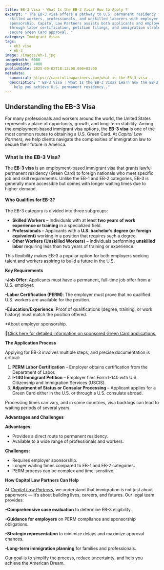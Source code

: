 ```yaml
---
title: EB-3 Visa - What Is the EB-3 Visa? How to Apply ?
excerpt: " The EB-3 visa offers a pathway to U.S. permanent residency for
  skilled workers, professionals, and unskilled laborers with employer
  sponsorship. Capitol Law Partners assists both applicants and employers
  through labor certification, petition filings, and immigration strategy to
  secure Green Card approval. "
category: Immigrant Visas
tags:
  - eb3 visa
  - eb-3
image: /images/eb-1.jpg
imageWidth: 6000
imageHeight: 4000
publishDate: 2025-09-02T18:13:00.000+03:00
metadata:
  canonical: https://capitollawpartners.com/what-is-the-EB-3-visa
  description: " EB-3 Visa | What Is the EB-3 Visa? Learn how the EB-3 visa can
    help you achieve U.S. permanent residency.."
---
```

## **Understanding the EB-3 Visa**

For many professionals and workers around the world, the United States represents a place of opportunity, growth, and long-term stability. Among the employment-based immigrant visa options, the **EB-3 visa** is one of the most common routes to obtaining a U.S. Green Card. At *Capitol Law Partners*, we help clients navigate the complexities of immigration law to secure their future in America. 

### **What Is the EB-3 Visa?** 

The **EB-3 visa** is an employment-based immigrant visa that grants lawful permanent residency (Green Card) to foreign nationals who meet specific job and skill requirements. Unlike the EB-1 and EB-2 categories, EB-3 is generally more accessible but comes with longer waiting times due to higher demand. 

#### **Who Qualifies for EB-3?** 

The EB-3 category is divided into three subgroups: 

* **Skilled Workers** – Individuals with at least **two years of work experience or training** in a specialized field. 
* **Professionals** – Applicants with a **U.S. bachelor’s degree (or foreign equivalent)** working in a position that requires such a degree. 
* **Other Workers (Unskilled Workers)** – Individuals performing **unskilled labor** requiring less than two years of training or experience. 

This flexibility makes EB-3 a popular option for both employers seeking talent and workers aspiring to build a future in the U.S. 

**Key Requirements** 

**\-Job Offer**: Applicants must have a permanent, full-time job offer from a U.S. employer. 

**\-Labor Certification (PERM)**: The employer must prove that no qualified U.S. workers are available for the position. 

**\-Education/Experience**: Proof of qualifications (degree, training, or work history) must match the position offered. 

\*About employer sponsorship. 

🔗[Click here for detailed information on sponsored Green Card applications.](https://capitollawpartners.com/how-to-get-a-green-card)


**The Application Process** 

Applying for EB-3 involves multiple steps, and precise documentation is critical: 

1. **PERM Labor Certification** – Employer obtains certification from the Department of Labor. 
2. **I-140 Immigrant Petition** – Employer files Form I-140 with U.S. Citizenship and Immigration Services (USCIS). 
3. **Adjustment of Status or Consular Processing** – Applicant applies for a Green Card either in the U.S. or through a U.S. consulate abroad. 

Processing times can vary, and in some countries, visa backlogs can lead to waiting periods of several years. 

**Advantages and Challenges** 

**Advantages:** 

* Provides a direct route to permanent residency. 
* Available to a wide range of professionals and workers. 

**Challenges:** 

* Requires employer sponsorship. 
* Longer waiting times compared to EB-1 and EB-2 categories. 
* PERM process can be complex and time-sensitive. 

**How Capitol Law Partners Can Help** 

At *[Capitol Law Partners](https://capitollawpartners.com/)*, we understand that immigration is not just about paperwork — it’s about building lives, careers, and futures. Our legal team provides: 

**\-Comprehensive case evaluation** to determine EB-3 eligibility. 

**\-Guidance for employers** on PERM compliance and sponsorship obligations. 

**\-Strategic representation** to minimize delays and maximize approval chances. 

**\-Long-term immigration planning** for families and professionals. 

Our goal is to simplify the process, reduce uncertainty, and help you achieve the American Dream.
